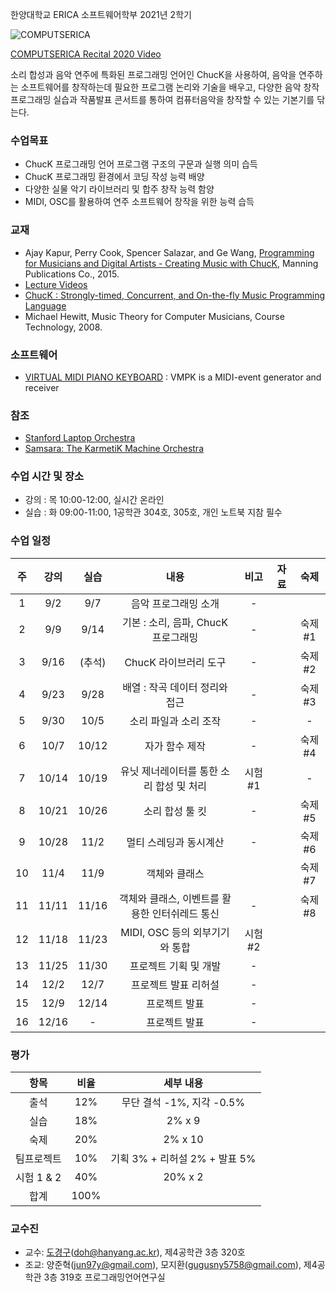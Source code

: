 한양대학교 ERICA 소프트웨어학부 2021년 2학기

![COMPUTSERICA](https://i.imgur.com/3A8uLLH.png)

[COMPUTSERICA Recital 2020 Video](https://youtu.be/Z_QCXaJ7Z0E)

소리 합성과 음악 연주에 특화된 프로그래밍 언어인 ChucK을 사용하여, 음악을 연주하는 소프트웨어를 창작하는데 필요한 프로그램 논리와 기술을 배우고, 다양한 음악 창작 프로그래밍 실습과 작품발표 콘서트를 통하여 컴퓨터음악을 창작할 수 있는 기본기를 닦는다.

### 수업목표

-	ChucK 프로그래밍 언어 프로그램 구조의 구문과 실행 의미 습득
-	ChucK 프로그래밍 환경에서 코딩 작성 능력 배양
-	다양한 실물 악기 라이브러리 및 합주 창작 능력 함양
-	MIDI, OSC를 활용하여 연주 소프트웨어 창작을 위한 능력 습득

### 교재

-	Ajay Kapur, Perry Cook, Spencer Salazar, and Ge Wang, [Programming for Musicians and Digital Artists - Creating Music with ChucK](https://www.manning.com/books/programming-for-musicians-and-digital-artists), Manning Publications Co., 2015.
-	[Lecture Videos](https://www.kadenze.com/courses/introduction-to-programming-for-musicians-and-digital-artists/info)
-	[ChucK : Strongly-timed, Concurrent, and On-the-fly Music Programming Language](https://chuck.cs.princeton.edu/)
-	Michael Hewitt, Music Theory for Computer Musicians, Course Technology, 2008.

### 소프트웨어

-	[VIRTUAL MIDI PIANO KEYBOARD](http://vmpk.sourceforge.net/) : VMPK is a MIDI-event generator and receiver

### 참조

-	[Stanford Laptop Orchestra](http://slork.stanford.edu/)
-	[Samsara: The KarmetiK Machine Orchestra](https://www.facebook.com/karmetik/videos/10153588268247091/)

### 수업 시간 및 장소

-	강의 : 목 10:00-12:00, 실시간 온라인 
-	실습 : 화 09:00-11:00, 1공학관 304호, 305호, 개인 노트북 지참 필수

### 수업 일정

| 주 | 강의 | 실습 | 내용 | 비고 | 자료 | 숙제 |
|:--:|:--:|:--:|:----------------------------------------:|:------:|:---------------------------------------------------------------------------------------------:|:----:|
| 1 | 9/2 | 9/7 | 음악 프로그래밍 소개  |   \-   |   |      |
| 2  | 9/9 | 9/14 | 기본 : 소리, 음파, ChucK 프로그래밍 |   \-   |   | 숙제#1     |
| 3  | 9/16 | (추석) |          ChucK 라이브러리 도구           |   \-   |   | 숙제#2 |
| 4  | 9/23 | 9/28 |      배열 : 작곡 데이터 정리와 접근      |   \-   |   | 숙제#3 |
| 5  | 9/30 | 10/5 |          소리 파일과 소리 조작           |   \-   |   | - |
| 6  | 10/7 | 10/12 |              자가 함수 제작              |   \-   |   | 숙제#4 |
| 7  | 10/14 | 10/19 | 유닛 제너레이터를 통한 소리 합성 및 처리 | 시험#1 |   |  -  |
| 8  | 10/21 | 10/26 |             소리 합성 툴 킷              |   \-   |  | 숙제#5 |
| 9  | 10/28 | 11/2 |          멀티 스레딩과 동시계산          |   \-   |   | 숙제#6 |
| 10 | 11/4 | 11/9 |              객체와 클래스               |      |   |  숙제#7  |
| 11 | 11/11 | 11/16 |     객체와 클래스, 이벤트를 활용한 인터쉬레드 통신      |   \-   |  |  숙제#8  |
| 12 | 11/18 | 11/23 |      MIDI, OSC 등의 외부기기와 통합      |   시험#2    |  |      |
| 13 | 11/25 | 11/30 |          프로젝트 기획 및 개발            | \-  |                                                                                               |      |
| 14 | 12/2 | 12/7 |             프로젝트 발표 리허설            |   \-   |                                                                                               |      |
| 15 | 12/9 | 12/14 |              프로젝트 발표            |   \-   |                                                                                               |      
| 16 | 12/16 | - |              프로젝트 발표            |   \-   |                                                                                               |      

### 평가

| 항목 | 비율 | 세부 내용 |
|:---:|:---:|:---:|
| 출석 | 12% | 무단 결석 -1%, 지각 -0.5% |
| 실습 | 18% | 2% x 9 |
| 숙제 | 20% | 2% x 10 |
| 팀프로젝트 | 10% | 기획 3% + 리허설 2% + 발표 5% |
| 시험 1 & 2 | 40% | 20% x 2 |
| 합계 | 100% |  |


### 교수진

- 교수: [도경구](http://doggzone.github.io/home)(doh@hanyang.ac.kr), 제4공학관 3층 320호
- 조교: 양준혁(jun97y@gmail.com), 모지환(gugusny5758@gmail.com), 제4공학관 3층 319호 프로그래밍언어연구실
